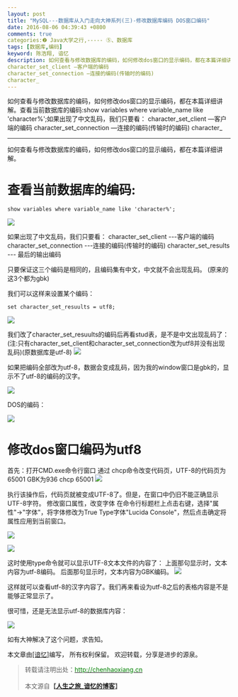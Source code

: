 ```yaml
---
layout: post
title: "MySQL---数据库从入门走向大神系列(三)-修改数据库编码 DOS窗口编码"
date: 2016-08-06 04:39:43 +0800
comments: true
categories:❷ Java大学之行,----- ⑤、数据库
tags: [数据库,编码]
keyword: 陈浩翔, 谙忆
description: 如何查看与修改数据库的编码，如何修改dos窗口的显示编码，都在本篇详细讲解。查看当前数据库的编码:show variables where variable_name like 'character%';如果出现了中文乱码，我们只要看： 
character_set_client —客户端的编码 
character_set_connection —连接的编码(传输时的编码) 
character_ 
---
```



如何查看与修改数据库的编码，如何修改dos窗口的显示编码，都在本篇详细讲解。查看当前数据库的编码:show variables where variable_name like 'character%';如果出现了中文乱码，我们只要看： 
character_set_client —客户端的编码 
character_set_connection —连接的编码(传输时的编码) 
character_
<!-- more -->
----------

如何查看与修改数据库的编码，如何修改dos窗口的显示编码，都在本篇详细讲解。

查看当前数据库的编码:
===========

```
show variables where variable_name like 'character%';
```

![](http://img.blog.csdn.net/20160806153150250)

如果出现了中文乱码，我们只要看：
character_set_client ---客户端的编码
character_set_connection ---连接的编码(传输时的编码)
character_set_results --- 最后的输出编码

只要保证这三个编码是相同的，且编码集有中文，中文就不会出现乱码。
(原来的这3个都为gbk)

我们可以这样来设置某个编码：
```
set character_set_resuults = utf8;
```
![](http://img.blog.csdn.net/20160806154006296)

我们改了character_set_resuults的编码后再看stud表，是不是中文出现乱码了：(注:只有character_set_client和character_set_connection改为utf8并没有出现乱码)(原数据库是utf-8)
![](http://img.blog.csdn.net/20160806154127219)

如果把编码全部改为utf-8，数据会变成乱码，因为我的window窗口是gbk的，显示不了utf-8的编码的汉字。

![](http://img.blog.csdn.net/20160806161301999)

DOS的编码：

![](http://img.blog.csdn.net/20160806160242607)




修改dos窗口编码为utf8
==================

首先：打开CMD.exe命令行窗口
通过 chcp命令改变代码页，UTF-8的代码页为65001
		GBK为936
	chcp 65001
![](http://img.blog.csdn.net/20160806160928469)

执行该操作后，代码页就被变成UTF-8了。但是，在窗口中仍旧不能正确显示UTF-8字符。
修改窗口属性，改变字体
在命令行标题栏上点击右键，选择"属性"->"字体"，将字体修改为True Type字体"Lucida Console"，然后点击确定将属性应用到当前窗口。

![](http://img.blog.csdn.net/20160806161019298)


![](http://img.blog.csdn.net/20160806164243211)


这时使用type命令就可以显示UTF-8文本文件的内容了：
上面那句显示时，文本内容为utf-8编码。
后面那句显示时，文本内容为GBK编码。
![](http://img.blog.csdn.net/20160806163737310)


这样就可以查看utf-8的汉字内容了。我们再来看设为utf-8之后的表格内容是不是能够正常显示了。


很可惜，还是无法显示utf-8的数据库内容：

![](http://img.blog.csdn.net/20160806163610091)

如有大神解决了这个问题，求告知。



本文章由<a href="http://chenhaoxiang.cn/">[谙忆]</a>编写， 所有权利保留。 
欢迎转载，分享是进步的源泉。
<blockquote cite='陈浩翔'>
<p background-color='#D3D3D3'>转载请注明出处：<a href='http://chenhaoxiang.cn'><font color="green">http://chenhaoxiang.cn</font></a><br><br>
本文源自<strong>【<a href='http://chenhaoxiang.cn' target='_blank'>人生之旅_谙忆的博客</a>】</strong></p>
</blockquote>
